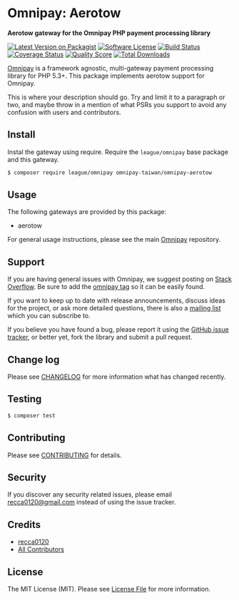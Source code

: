 # Omnipay: Aerotow

**Aerotow gateway for the Omnipay PHP payment processing library**

[![Latest Version on Packagist](https://img.shields.io/packagist/v/omnipay-taiwan/omnipay-aerotow.svg?style=flat-square)](https://packagist.org/packages/omnipay-taiwan/omnipay-aerotow)
[![Software License](https://img.shields.io/badge/license-MIT-brightgreen.svg?style=flat-square)](LICENSE.md)
[![Build Status](https://img.shields.io/travis/omnipay-taiwan/omnipay-aerotow/master.svg?style=flat-square)](https://travis-ci.org/omnipay-taiwan/omnipay-aerotow)
[![Coverage Status](https://img.shields.io/scrutinizer/coverage/g/omnipay-taiwan/omnipay-aerotow.svg?style=flat-square)](https://scrutinizer-ci.com/g/omnipay-taiwan/omnipay-aerotow/code-structure)
[![Quality Score](https://img.shields.io/scrutinizer/g/omnipay-taiwan/omnipay-aerotow.svg?style=flat-square)](https://scrutinizer-ci.com/g/omnipay-taiwan/omnipay-aerotow)
[![Total Downloads](https://img.shields.io/packagist/dt/omnipay-taiwan/omnipay-aerotow.svg?style=flat-square)](https://packagist.org/packages/omnipay-taiwan/omnipay-aerotow)

[Omnipay](https://github.com/thephpleague/omnipay) is a framework agnostic, multi-gateway payment processing library for
PHP 5.3+. This package implements aerotow support for Omnipay.

This is where your description should go. Try and limit it to a paragraph or two, and maybe throw in a mention of what
PSRs you support to avoid any confusion with users and contributors.

## Install

Instal the gateway using require. Require the `league/omnipay` base package and this gateway.

``` bash
$ composer require league/omnipay omnipay-taiwan/omnipay-aerotow
```

## Usage

The following gateways are provided by this package:

* aerotow

For general usage instructions, please see the main [Omnipay](https://github.com/thephpleague/omnipay) repository.

## Support

If you are having general issues with Omnipay, we suggest posting on
[Stack Overflow](http://stackoverflow.com/). Be sure to add the
[omnipay tag](http://stackoverflow.com/questions/tagged/omnipay) so it can be easily found.

If you want to keep up to date with release announcements, discuss ideas for the project, or ask more detailed
questions, there is also a [mailing list](https://groups.google.com/forum/#!forum/omnipay) which you can subscribe to.

If you believe you have found a bug, please report it using
the [GitHub issue tracker](https://github.com/omnipay-taiwan/omnipay-aerotow/issues), or better yet, fork the library
and submit a pull request.

## Change log

Please see [CHANGELOG](CHANGELOG.md) for more information what has changed recently.

## Testing

``` bash
$ composer test
```

## Contributing

Please see [CONTRIBUTING](CONTRIBUTING.md) for details.

## Security

If you discover any security related issues, please email recca0120@gmail.com instead of using the issue tracker.

## Credits

- [recca0120](https://github.com/recca0120)
- [All Contributors](../../contributors)

## License

The MIT License (MIT). Please see [License File](LICENSE.md) for more information.

